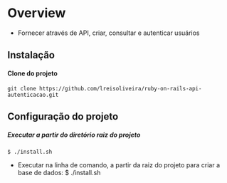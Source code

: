 # Overview

- Fornecer através de API, criar, consultar e autenticar usuários

## Instalação
#### Clone do projeto
    git clone https://github.com/lreisoliveira/ruby-on-rails-api-autenticacao.git

## Configuração do projeto
##### Executar a partir do diretório raiz do projeto
```
$ ./install.sh
```

- Executar na linha de comando, a partir da raiz do projeto para criar a base de dados:
    $ ./install.sh
